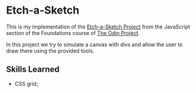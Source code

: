 # Etch-a-Sketch

This is my implementation of the [Etch-a-Sketch Project](https://www.theodinproject.com/lessons/foundations-etch-a-sketch)
from the JavaScript section of the Foundations course of [The Odin Project](https://www.theodinproject.com).

In this project we try to simulate a canvas with divs and allow the user to draw there using the provided tools.

## Skills Learned

- CSS grid;
